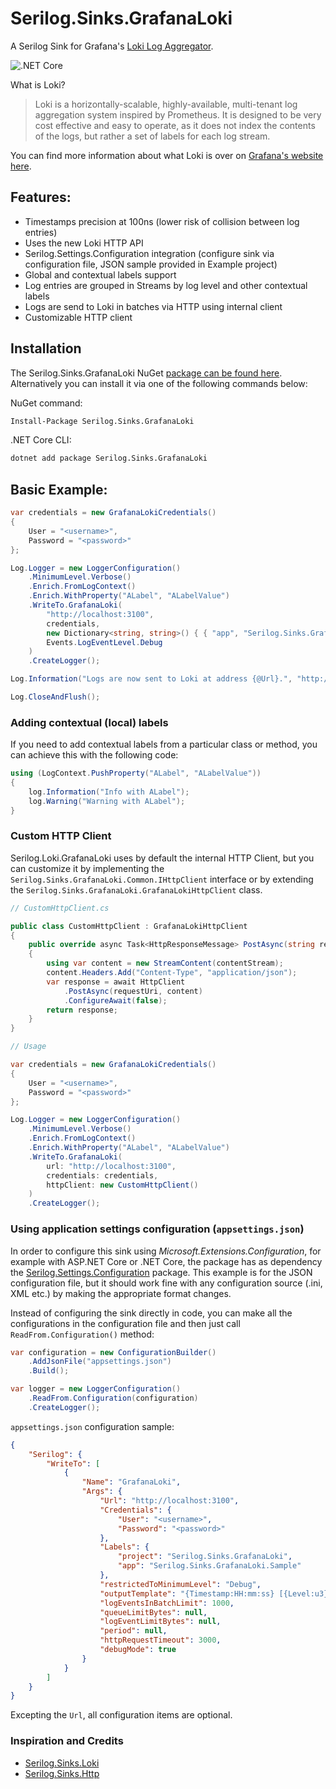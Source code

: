 # Serilog.Sinks.GrafanaLoki
A Serilog Sink for Grafana's [Loki Log Aggregator](https://grafana.com/loki).

![.NET Core](https://github.com/adeotek/Serilog.Sinks.GrafanaLoki/workflows/.NET%20Core/badge.svg?branch=main)

What is Loki?

> Loki is a horizontally-scalable, highly-available, multi-tenant log aggregation system inspired by Prometheus. It is designed to be very cost effective and easy to operate, as it does not index the contents of the logs, but rather a set of labels for each log stream.

You can find more information about what Loki is over on [Grafana's website here](https://grafana.com/loki).


## Features:

- Timestamps precision at 100ns (lower risk of collision between log entries)
- Uses the new Loki HTTP API
- Serilog.Settings.Configuration integration (configure sink via configuration file, JSON sample provided in Example project)
- Global and contextual labels support
- Log entries are grouped in Streams by log level and other contextual labels
- Logs are send to Loki in batches via HTTP using internal client
- Customizable HTTP client


## Installation

The Serilog.Sinks.GrafanaLoki NuGet [package can be found here](https://www.nuget.org/packages/Serilog.Sinks.GrafanaLoki/). Alternatively you can install it via one of the following commands below:

NuGet command:
```bash
Install-Package Serilog.Sinks.GrafanaLoki
```
.NET Core CLI:
```bash
dotnet add package Serilog.Sinks.GrafanaLoki
```


## Basic Example:

```csharp
var credentials = new GrafanaLokiCredentials()
{
    User = "<username>",
    Password = "<password>"
};

Log.Logger = new LoggerConfiguration()
    .MinimumLevel.Verbose()
    .Enrich.FromLogContext()
    .Enrich.WithProperty("ALabel", "ALabelValue")
    .WriteTo.GrafanaLoki(
        "http://localhost:3100",
        credentials,
        new Dictionary<string, string>() { { "app", "Serilog.Sinks.GrafanaLoki.Sample" } }, // Global labels
        Events.LogEventLevel.Debug
    )
    .CreateLogger();

Log.Information("Logs are now sent to Loki at address {@Url}.", "http://localhost:3100");

Log.CloseAndFlush();
```


### Adding contextual (local) labels

If you need to add contextual labels from a particular class or method, you can achieve this with the following code:

```csharp
using (LogContext.PushProperty("ALabel", "ALabelValue"))
{
    log.Information("Info with ALabel");
    log.Warning("Warning with ALabel");
}
```


### Custom HTTP Client

Serilog.Loki.GrafanaLoki uses by default the internal HTTP Client, but you can customize it by implementing the `Serilog.Sinks.GrafanaLoki.Common.IHttpClient` interface or by extending the `Serilog.Sinks.GrafanaLoki.GrafanaLokiHttpClient` class.

```csharp
// CustomHttpClient.cs

public class CustomHttpClient : GrafanaLokiHttpClient
{
    public override async Task<HttpResponseMessage> PostAsync(string requestUri, Stream contentStream)
    {
        using var content = new StreamContent(contentStream);
        content.Headers.Add("Content-Type", "application/json");
        var response = await HttpClient
            .PostAsync(requestUri, content)
            .ConfigureAwait(false);
        return response;
    }
}
```
```csharp
// Usage

var credentials = new GrafanaLokiCredentials()
{
    User = "<username>",
    Password = "<password>"
};

Log.Logger = new LoggerConfiguration()
    .MinimumLevel.Verbose()
    .Enrich.FromLogContext()
    .Enrich.WithProperty("ALabel", "ALabelValue")
    .WriteTo.GrafanaLoki(
        url: "http://localhost:3100",
        credentials: credentials,
        httpClient: new CustomHttpClient()
    )
    .CreateLogger();
```


### Using application settings configuration (`appsettings.json`)

In order to configure this sink using _Microsoft.Extensions.Configuration_, for example with ASP.NET Core or .NET Core, the package has as dependency the [Serilog.Settings.Configuration](https://github.com/serilog/serilog-settings-configuration) package.
This example is for the JSON configuration file, but it should work fine with any configuration source (.ini, XML etc.) by making the appropriate format changes.

Instead of configuring the sink directly in code, you can make all the configurations in the configuration file and then just call `ReadFrom.Configuration()` method:

```csharp
var configuration = new ConfigurationBuilder()
    .AddJsonFile("appsettings.json")
    .Build();

var logger = new LoggerConfiguration()
    .ReadFrom.Configuration(configuration)
    .CreateLogger();
```

`appsettings.json` configuration sample:
```json
{
    "Serilog": {
        "WriteTo": [
            {
                "Name": "GrafanaLoki",
                "Args": {
                    "Url": "http://localhost:3100",
                    "Credentials": {
                        "User": "<username>",
                        "Password": "<password>"
                    },
                    "Labels": {
                        "project": "Serilog.Sinks.GrafanaLoki",
                        "app": "Serilog.Sinks.GrafanaLoki.Sample"
                    },
                    "restrictedToMinimumLevel": "Debug",
                    "outputTemplate": "{Timestamp:HH:mm:ss} [{Level:u3}] | {Message:lj} | {Exception:1}",
                    "logEventsInBatchLimit": 1000,
                    "queueLimitBytes": null,
                    "logEventLimitBytes": null,
                    "period": null,
                    "httpRequestTimeout": 3000,
                    "debugMode": true
                }
            }
        ]
    }
}
```
Excepting the ``Url``, all configuration items are optional.


### Inspiration and Credits
- [Serilog.Sinks.Loki](https://github.com/JosephWoodward/Serilog-Sinks-Loki)
- [Serilog.Sinks.Http](https://github.com/FantasticFiasco/serilog-sinks-http)
